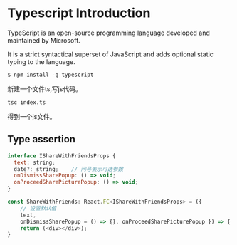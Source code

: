 # Typescript Introduction

TypeScript is an open-source programming language developed and maintained by Microsoft.

It is a strict syntactical superset of JavaScript and adds optional static typing to the language. 

```
$ npm install -g typescript
```

新建一个文件ts,写js代码。
```
tsc index.ts
```
得到一个js文件。

## Type assertion

```javascript
interface IShareWithFriendsProps {
  text: string;
  date?: string;    // 问号表示可选参数
  onDismissSharePopup: () => void;
  onProceedSharePicturePopup: () => void;
}

const ShareWithFriends: React.FC<IShareWithFriendsProps> = ({ 
    // 设置默认值
    text, 
    onDismissSharePopup = () => {}, onProceedSharePicturePopup }) => {
    return (<div></div>);
}
```


